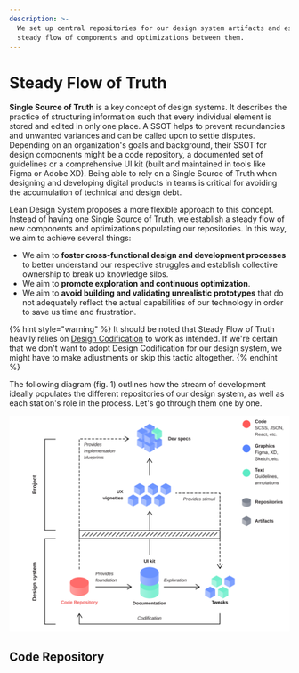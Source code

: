 ```yaml
---
description: >-
  We set up central repositories for our design system artifacts and establish a
  steady flow of components and optimizations between them.
---
```


# Steady Flow of Truth

**Single Source of Truth** is a key concept of design systems. It describes the practice of structuring information such that every individual element is stored and edited in only one place. A SSOT helps to prevent redundancies and unwanted variances and can be called upon to settle disputes. Depending on an organization's goals and background, their SSOT for design components might be a code repository, a documented set of guidelines or a comprehensive UI kit \(built and maintained in tools like Figma or Adobe XD\). Being able to rely on a Single Source of Truth when designing and developing digital products in teams is critical for avoiding the accumulation of technical and design debt. 

Lean Design System proposes a more flexible approach to this concept. Instead of having one Single Source of Truth, we establish a steady flow of new components and optimizations populating our repositories. In this way, we aim to achieve several things:

* We aim to **foster cross-functional design and development processes** to better understand our respective struggles and establish collective ownership to break up knowledge silos.
* We aim to **promote exploration and continuous optimization**.
* We aim to **avoid building and validating unrealistic prototypes** that do not adequately reflect the actual capabilities of our technology in order to save us time and frustration.

{% hint style="warning" %}
It should be noted that Steady Flow of Truth heavily relies on [Design Codification](../principles/design-codification.md) to work as intended. If we're certain that we don't want to adopt Design Codification for our design system, we might have to make adjustments or skip this tactic altogether.
{% endhint %}

The following diagram \(fig. 1\) outlines how the stream of development ideally populates the different repositories of our design system, as well as each station's role in the process. Let's go through them one by one.

![Fig. 1: Steady Flow of Truth](../../.gitbook/assets/fig_steady_flow.svg)

## Code Repository

